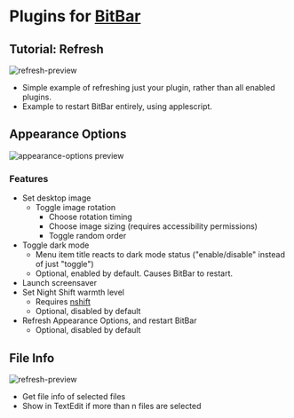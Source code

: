 # Plugins for [BitBar](https://getbitbar.com/)
## Tutorial: Refresh
![refresh-preview](https://raw.githubusercontent.com/KarlPiper/Plugins-for-Bitbar/master/images/refresh.png)
- Simple example of refreshing just your plugin, rather than all enabled plugins.
- Example to restart BitBar entirely, using applescript.
## Appearance Options
![appearance-options preview](https://raw.githubusercontent.com/KarlPiper/Plugins-for-Bitbar/master/images/appearance-preview.gif)
### Features
- Set desktop image
  - Toggle image rotation
	- Choose rotation timing
	- Choose image sizing (requires accessibility permissions)
	- Toggle random order
- Toggle dark mode
  - Menu item title reacts to dark mode status ("enable/disable" instead of just "toggle")
  - Optional, enabled by default. Causes BitBar to restart.
- Launch screensaver
- Set Night Shift warmth level
  - Requires [nshift](https://github.com/jenghis/nshift)
  - Optional, disabled by default
- Refresh Appearance Options, and restart BitBar
  - Optional, disabled by default
## File Info
![refresh-preview](https://raw.githubusercontent.com/KarlPiper/Plugins-for-Bitbar/master/images/file-info-preview.gif)
- Get file info of selected files
- Show in TextEdit if more than n files are selected
